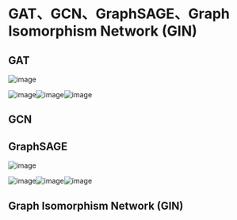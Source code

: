 
# GAT、GCN、GraphSAGE、Graph Isomorphism Network (GIN)
## GAT

![image](https://github.com/66xiu/emotion-recogniton-repo/assets/109055774/e27d16fc-31ce-4f10-a5b1-e44acc394028)


![image](https://github.com/66xiu/emotion-recogniton-repo/assets/109055774/3aded5d6-6cf7-4a55-b466-a460f1965d76)![image](https://github.com/66xiu/emotion-recogniton-repo/assets/109055774/7b24da48-173e-445e-b374-0b30323c9998)![image](https://github.com/66xiu/emotion-recogniton-repo/assets/109055774/929e90c8-bfe0-4345-9efe-491411b05d16)


## GCN


## GraphSAGE
![image](https://github.com/66xiu/emotion-recogniton-repo/assets/109055774/056a99a3-0208-433e-b595-7ef816c8e9bc)

![image](https://github.com/66xiu/emotion-recogniton-repo/assets/109055774/8f8154ab-1dee-4a58-a3b3-84851a820838)![image](https://github.com/66xiu/emotion-recogniton-repo/assets/109055774/8f248c5b-e545-4cc0-8007-46c41597ce61)![image](https://github.com/66xiu/emotion-recogniton-repo/assets/109055774/7e55940b-4167-4d5a-b632-a77384d913a5)







## Graph Isomorphism Network (GIN)

